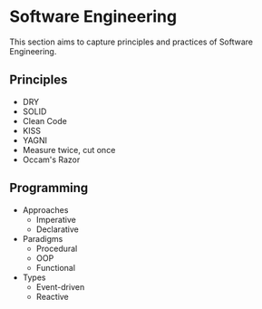# Software Engineering

This section aims to capture principles and practices of Software Engineering.

## Principles

- DRY
- SOLID
- Clean Code
- KISS
- YAGNI
- Measure twice, cut once
- Occam's Razor

## Programming

- Approaches
  - Imperative
  - Declarative
- Paradigms
  - Procedural
  - OOP
  - Functional
- Types
  - Event-driven
  - Reactive



